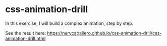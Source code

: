 # css-animation-drill

In this exercise, I will build a complex animation, step by step.

See the result here: https://nerycaballero.github.io/css-animation-drill/css-animation-drill.html
